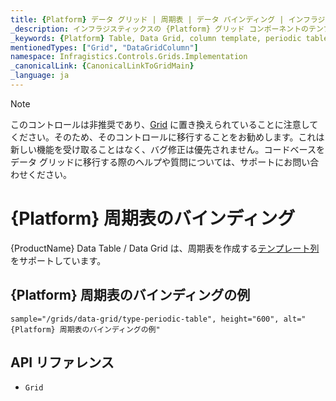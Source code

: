 ```yaml
---
title: {Platform} データ グリッド | 周期表 | データ バインディング | インフラジスティックス
_description: インフラジスティックスの {Platform} グリッド コンポーネントのテンプレート列を使用して周期表を作成します。{ProductName} テーブルのサンプルを是非お試しください!
_keywords: {Platform} Table, Data Grid, column template, periodic table, {ProductName}, data binding, Infragistics, {Platform} テーブル, データ グリッド, 列テンプレート, 周期表, データ バインディング, インフラジスティックス
mentionedTypes: ["Grid", "DataGridColumn"]
namespace: Infragistics.Controls.Grids.Implementation
_canonicalLink: {CanonicalLinkToGridMain}
_language: ja
---
```


<!-- Blazor, WebComponents -->

> [!Note]
このコントロールは非推奨であり、[Grid](../data-grid.md) に置き換えられていることに注意してください。そのため、そのコントロールに移行することをお勧めします。これは新しい機能を受け取ることはなく、バグ修正は優先されません。コードベースをデータ グリッドに移行する際のヘルプや質問については、サポートにお問い合わせください。

<!-- end: Blazor, WebComponents -->

# {Platform} 周期表のバインディング

{ProductName} Data Table / Data Grid は、周期表を作成する[テンプレート列](column-types.md#テンプレート列)をサポートしています。

## {Platform} 周期表のバインディングの例


`sample="/grids/data-grid/type-periodic-table", height="600", alt="{Platform} 周期表のバインディングの例"`



## API リファレンス

 - `Grid`